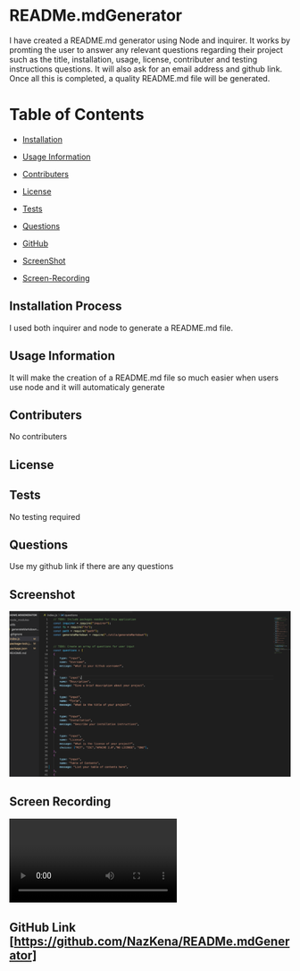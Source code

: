 # READMe.mdGenerator

I have created a README.md generator using Node and inquirer. It works by promting the user to answer any relevant questions regarding their project such as the title, installation, usage, license, contributer and testing instructions questions. It will also ask for an email address and github link. Once all this is completed, a quality README.md file will be generated. 

# Table of Contents 

 - [Installation](#installation-process)

-  [Usage Information](#usage-information)

- [Contributers](#contributers)

- [License](#license)

- [Tests](#tests)

- [Questions](#questions)

- [GitHub](#github-link)

- [ScreenShot](#screenshot)

- [Screen-Recording](#screen-recording)


## Installation Process

I used both inquirer and node to generate a README.md file.

## Usage Information

It will make the creation of a README.md file so much easier when users use node and it will automaticaly generate 

## Contributers 

No contributers

## License 

## Tests 

No testing required

## Questions

Use my github link if there are any questions

## Screenshot 

![Screenshot](./Images/Screenshot%202023-02-15%20at%2017.22.51.png) 

## Screen Recording

![ScreenRecording](./Images/Screen%20Recording%202023-02-15%20at%2017.16.44.mov)

## GitHub Link [https://github.com/NazKena/READMe.mdGenerator]

